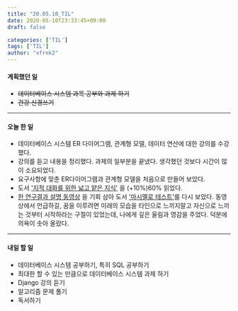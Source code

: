 ```yaml
---
title: "20.05.10_TIL"
date: 2020-05-10T23:33:45+09:00
draft: false

categories: ['TIL']
tags: ['TIL']
author: "xfrnk2"
---
```

#### 계획했던 일
+ ~~데이터베이스 시스템 과목 공부와 과제 하기~~
+ ~~건강 신경쓰기~~
---
#### 오늘 한 일
+ 데이터베이스 시스템 ER 다이어그램, 관계형 모델, 데이터 연산에 대한 강의를 수강했다.
+ 강의를 듣고 내용을 정리했다. 과제의 일부분을 끝냈다. 생각했던 것보다 시간이 많이 소요되었다. 
+ 요구사항에 맞춘 ER다이어그램과 관계형 모델을 처음으로 만들어 보았다. 
+ 도서 ['지적 대화를 위한 넓고 얕은 지식'](http://www.yes24.com/Product/Goods/15281236) 을 (+10%)60% 읽었다.
+ [한 연구결과 설명 동영상](https://www.youtube.com/watch?v=XJ6US7HVY9g) 을 기회 삼아 도서 ['마시멜로 테스트'](http://www.yes24.com/Product/Goods/15867817)를 다시 보았다. 동영상에서 언급하길, 꿈을 이루려면 미래의 모습을 타인으로 느끼지말고 자신으로 느끼는 것부터 시작하라는 구절이 있었는데, 나에게 깊은 울림과 영감을 주었다. 덕분에 의욕이 솟아 올랐다.
--- 
#### 내일 할 일  
+ 데이터베이스 시스템 공부하기, 특히 SQL 공부하기
+  최대한 할 수 있는 만큼으로 데이터베이스 시스템 과제 하기
+ Django 강의 듣기
+ 알고리즘 문제 풀기
+ 독서하기